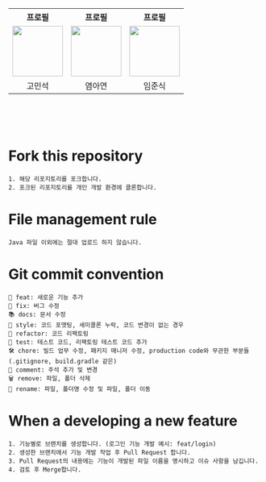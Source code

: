 <div align="center">
  <table>
    <tr>
      <th>프로필</th>
      <th>프로필</th>
      <th>프로필</th>
    </tr>
    <tr>
      <td><a href="https://github.com/MinseokGo"><img src="https://github.com/MinseokGo.png" width="100" /></a></td>
      <td><a href="https://github.com/ayeon598"><img src="https://github.com/ayeon598.png" width="100" /></a></td>
      <td><a href="https://github.com/rkrzy"><img src="https://github.com/rkrzy.png" width="100" /></a></td>
    </tr>
    <tr>
      <td align="center">고민석</td>
      <td align="center">염아연</td>
      <td align="center">임준식</td>
    </tr>
  </table>
</div> </br> </br> </br>

# Fork this repository
```
1. 해당 리포지토리를 포크합니다.
2. 포크된 리포지토리를 개인 개발 환경에 클론합니다.
```

# File management rule
```
Java 파일 이외에는 절대 업로드 하지 않습니다.
```

# Git commit convention
```
🚀 feat: 새로운 기능 추가
🐛 fix: 버그 수정
📚 docs: 문서 수정
🎨 style: 코드 포맷팅, 세미콜론 누락, 코드 변경이 없는 경우
🔨 refactor: 코드 리팩토링
🧪 test: 테스트 코드, 리팩토링 테스트 코드 추가
🛠️ chore: 빌드 업무 수정, 패키지 매니저 수정, production code와 무관한 부분들 (.gitignore, build.gradle 같은)
💬 comment: 주석 추가 및 변경
🗑️ remove: 파일, 폴더 삭제
📝 rename: 파일, 폴더명 수정 및 파일, 폴더 이동
```

# When a developing a new feature
```
1. 기능별로 브랜치를 생성합니다. (로그인 기능 개발 예시: feat/login)
2. 생성한 브랜치에서 기능 개발 작업 후 Pull Request 합니다.
3. Pull Request의 내용에는 기능이 개발된 파일 이름을 명시하고 이슈 사항을 남깁니다.
4. 검토 후 Merge합니다.
```

